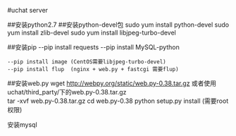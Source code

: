 #uchat server

##安装python2.7
##安装python-devel包
    sudo yum install python-devel
    sudo yum install zlib-devel
    sudo yum install libjpeg-turbo-devel

##安装pip
    --pip install requests
    --pip install MySQL-python

    --pip install image (CentOS需要libjpeg-turbo-devel)
    --pip install flup  (nginx + web.py + fastcgi 需要flup)

##安装web.py
    wget http://webpy.org/static/web.py-0.38.tar.gz
    或者使用uchat/third_party/下的web.py-0.38.tar.gz
    <br>
    tar -xvf web.py-0.38.tar.gz
    cd web.py-0.38
    python setup.py install   (需要root权限)
    
安装mysql
 
